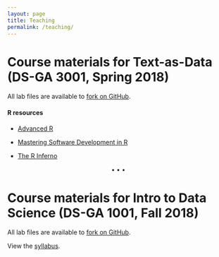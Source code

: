 ```yaml
---
layout: page
title: Teaching
permalink: /teaching/
---
```


# Course materials for Text-as-Data (DS-GA 3001, Spring 2018)

All lab files are available to <a href="https://github.com/leslie-huang/Text-as-Data-Lab-Spr2018">fork on GitHub</a>.

#### R resources

- <a href="http://adv-r.had.co.nz/">Advanced R</a>

- <a href="https://bookdown.org/rdpeng/RProgDA/">Mastering Software Development in R</a>

- <a href="http://www.burns-stat.com/pages/Tutor/R_inferno.pdf">The R Inferno</a>

<p style="text-align: center;">&bull; &bull; &bull;</p>

# Course materials for Intro to Data Science (DS-GA 1001, Fall 2018)

All lab files are available to <a href="https://github.com/leslie-huang/DataScienceCourse">fork on GitHub</a>.

View the <a href="https://github.com/briandalessandro/DataScienceCourse/blob/master/ipython/references/Syllabus_2018.pdf">syllabus</a>.
